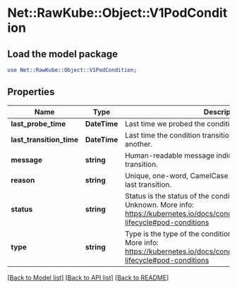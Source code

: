 # Net::RawKube::Object::V1PodCondition

## Load the model package
```perl
use Net::RawKube::Object::V1PodCondition;
```

## Properties
Name | Type | Description | Notes
------------ | ------------- | ------------- | -------------
**last_probe_time** | **DateTime** | Last time we probed the condition. | [optional] 
**last_transition_time** | **DateTime** | Last time the condition transitioned from one status to another. | [optional] 
**message** | **string** | Human-readable message indicating details about last transition. | [optional] 
**reason** | **string** | Unique, one-word, CamelCase reason for the condition&#39;s last transition. | [optional] 
**status** | **string** | Status is the status of the condition. Can be True, False, Unknown. More info: https://kubernetes.io/docs/concepts/workloads/pods/pod-lifecycle#pod-conditions | 
**type** | **string** | Type is the type of the condition. Currently only Ready. More info: https://kubernetes.io/docs/concepts/workloads/pods/pod-lifecycle#pod-conditions | 

[[Back to Model list]](../README.md#documentation-for-models) [[Back to API list]](../README.md#documentation-for-api-endpoints) [[Back to README]](../README.md)


